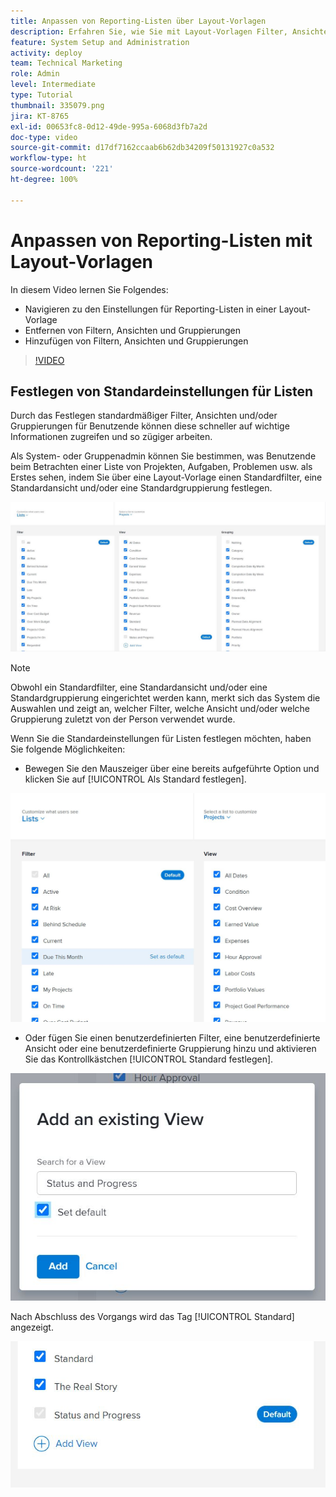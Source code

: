 ```yaml
---
title: Anpassen von Reporting-Listen über Layout-Vorlagen
description: Erfahren Sie, wie Sie mit Layout-Vorlagen Filter, Ansichten und Gruppen zu Reporting-Listen hinzufügen und daraus entfernen können.
feature: System Setup and Administration
activity: deploy
team: Technical Marketing
role: Admin
level: Intermediate
type: Tutorial
thumbnail: 335079.png
jira: KT-8765
exl-id: 00653fc8-0d12-49de-995a-6068d3fb7a2d
doc-type: video
source-git-commit: d17df7162ccaab6b62db34209f50131927c0a532
workflow-type: ht
source-wordcount: '221'
ht-degree: 100%

---
```


# Anpassen von Reporting-Listen mit Layout-Vorlagen

In diesem Video lernen Sie Folgendes:

* Navigieren zu den Einstellungen für Reporting-Listen in einer Layout-Vorlage
* Entfernen von Filtern, Ansichten und Gruppierungen
* Hinzufügen von Filtern, Ansichten und Gruppierungen

>[!VIDEO](https://video.tv.adobe.com/v/3432919/?quality=12&learn=on&enablevpops&captions=ger)

## Festlegen von Standardeinstellungen für Listen

Durch das Festlegen standardmäßiger Filter, Ansichten und/oder Gruppierungen für Benutzende können diese schneller auf wichtige Informationen zugreifen und so zügiger arbeiten.

Als System- oder Gruppenadmin können Sie bestimmen, was Benutzende beim Betrachten einer Liste von Projekten, Aufgaben, Problemen usw. als Erstes sehen, indem Sie über eine Layout-Vorlage einen Standardfilter, eine Standardansicht und/oder eine Standardgruppierung festlegen.

![Layout-Vorlage – Fenster [!UICONTROL Listen]](assets/admin-fund-layout-template-default-lists-1-1.JPG)

>[!NOTE]
>
>Obwohl ein Standardfilter, eine Standardansicht und/oder eine Standardgruppierung eingerichtet werden kann, merkt sich das System die Auswahlen und zeigt an, welcher Filter, welche Ansicht und/oder welche Gruppierung zuletzt von der Person verwendet wurde.


Wenn Sie die Standardeinstellungen für Listen festlegen möchten, haben Sie folgende Möglichkeiten:

* Bewegen Sie den Mauszeiger über eine bereits aufgeführte Option und klicken Sie auf [!UICONTROL Als Standard festlegen].

![Layout-Vorlage – Fenster [!UICONTROL Listen] mit angezeigter Option [!UICONTROL Als Standard festlegen]](assets/admin-fund-layout-template-default-lists-1-2.JPG)

* Oder fügen Sie einen benutzerdefinierten Filter, eine benutzerdefinierte Ansicht oder eine benutzerdefinierte Gruppierung hinzu und aktivieren Sie das Kontrollkästchen [!UICONTROL Standard festlegen].

![[!UICONTROL Eine vorhandene Ansicht hinzufügen] – Fenster](assets/admin-fund-layout-template-default-lists-1-3.JPG)

Nach Abschluss des Vorgangs wird das Tag [!UICONTROL Standard] angezeigt.

![[!UICONTROL Standard]-Tag neben der Listenoption](assets/admin-fund-layout-template-default-lists-1-4.JPG)
